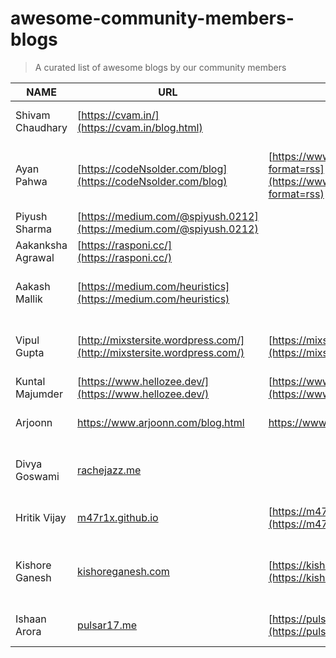 # awesome-community-members-blogs
> A curated list of awesome blogs by our community members

| NAME              | URL                                                                  | RSS                                                                                        | About                                                                             | Subscription                      | Telegram       |
|-------------------|----------------------------------------------------------------------|--------------------------------------------------------------------------------------------|-----------------------------------------------------------------------------------|-----------------------------------|----------------|
| Shivam Chaudhary  | [https://cvam.in/](https://cvam.in/blog.html)                         |                                                                                            | Linux Kernel , Embedded world , RTOS                                              |                                   | cvam0000               |
| Ayan Pahwa        | [https://codeNsolder.com/blog](https://codeNsolder.com/blog)         | [https://www.codensolder.com/blog?format=rss](https://www.codensolder.com/blog?format=rss) | Drones, IoT, Hardware, Makers Project, Embedded Linux, Open Source, CircuitPython | https://codeNsolder.com/subscribe | cli_ninja      |
| Piyush Sharma     | [https://medium.com/@spiyush.0212](https://medium.com/@spiyush.0212) |                                                                                            | Arduino, Raspberry Pi, Dark, Deep Web                                             |                                   |                |
| Aakanksha Agrawal | [https://rasponi.cc/](https://rasponi.cc/)                           |                                                                                            | College,hardware,art                                                              |                                   |                |
| Aakash Mallik     | [https://medium.com/heuristics](https://medium.com/heuristics)       |                                                                                            | Collaborative blogs on Coding, Travel, Life lessons and creative writing.         |                                   | humble_D       |
| Vipul Gupta       | [http://mixstersite.wordpress.com/](http://mixstersite.wordpress.com/)   | [https://mixstersite.wordpress.com/feed/](https://mixstersite.wordpress.com/feed/)         | Experiences, remote work, open-source, documentation, GSoC.                       |                                   | vipulgupta2048 |
| Kuntal Majumder| [https://www.hellozee.dev/](https://www.hellozee.dev/)| [https://www.hellozee.dev/index.xml](https://www.hellozee.dev/index.xml)| Experiences, C++, Krita. ||hellozee|
| Arjoonn| <https://www.arjoonn.com/blog.html>| <https://www.arjoonn.com/feed.xml>| Experiences, Python, Software, poems. ||arjoonn|
| Divya Goswami | [rachejazz.me](https://rachejazz.me/blogs.html) | | Django, Flask, React, C, Git, Bash, vim ,x86, Linux, Cloud, Docker | | anonbiblio
| Hritik Vijay | [m47r1x.github.io](https://m47r1x.github.io) | [https://m47r1x.github.io/index.xml](https://m47r1x.github.io/index.xml) | Linux, C, Bash, Embedded Systems, Security || Voldem00rt |
| Kishore Ganesh | [kishoreganesh.com](https://kishoreganesh.com) | [https://kishoreganesh.com/index.xml](https://kishoreganesh.com/index.xml) | Emulators, Rust, Path Tracing, Programming Languages, C++, Research Papers || kishoreganesh |
| Ishaan Arora | [pulsar17.me](https://pulsar17.me) | [https://pulsar17.me/feed/index.xml](https://pulsar17.me/feed/index.xml) | Linux, Python, DevTools, Book Reviews || pulsar17
